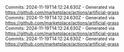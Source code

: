 Commits: 2024-11-19T14:12:24.630Z - Generated via https://github.com/marketplace/actions/artificial-grass
<br>
Commits: 2024-11-19T14:12:24.630Z - Generated via https://github.com/marketplace/actions/artificial-grass
<br>
Commits: 2024-11-19T14:12:24.630Z - Generated via https://github.com/marketplace/actions/artificial-grass
<br>
Commits: 2024-11-19T14:12:24.630Z - Generated via https://github.com/marketplace/actions/artificial-grass
<br>
